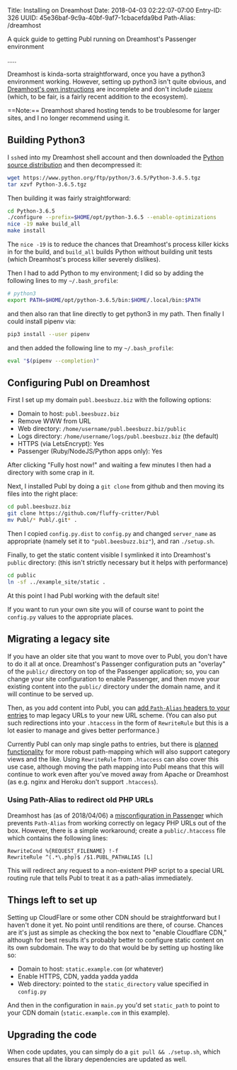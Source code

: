 Title: Installing on Dreamhost
Date: 2018-04-03 02:22:07-07:00
Entry-ID: 326
UUID: 45e36baf-9c9a-40bf-9af7-1cbacefda9bd
Path-Alias: /dreamhost

A quick guide to getting Publ running on Dreamhost's Passenger environment

.....

Dreamhost is kinda-sorta straightforward, once you have a python3 environment working. However, setting up python3 isn't
quite obvious, and [Dreamhost's own instructions](https://help.dreamhost.com/hc/en-us/articles/115000702772-Installing-a-custom-version-of-Python-3)
are incomplete and don't include [`pipenv`](https://docs.pipenv.org) (which, to be fair, is a fairly recent addition to the ecosystem).

==Note:== Dreamhost shared hosting tends to be troublesome for larger sites, and I no longer recommend using it.

## Building Python3

I `ssh`ed into my Dreamhost shell account and then downloaded the [Python source distribution](https://www.python.org/downloads/source/)
and then decompressed it:

```bash
wget https://www.python.org/ftp/python/3.6.5/Python-3.6.5.tgz
tar xzvf Python-3.6.5.tgz
```

Then building it was fairly straightforward:

```bash
cd Python-3.6.5
./configure --prefix=$HOME/opt/python-3.6.5 --enable-optimizations
nice -19 make build_all
make install
```

The `nice -19` is to reduce the chances that Dreamhost's process killer kicks in for the build, and `build_all` builds Python without building unit tests (which Dreamhost's process killer severely dislikes).

Then I had to add Python to my environment; I did so by adding the following lines to my `~/.bash_profile`:

```bash
# python3
export PATH=$HOME/opt/python-3.6.5/bin:$HOME/.local/bin:$PATH
```

and then also ran that line directly to get python3 in my path. Then finally I could install pipenv via:

```bash
pip3 install --user pipenv
```

and then added the following line to my `~/.bash_profile`:

```bash
eval "$(pipenv --completion)"
```

## Configuring Publ on Dreamhost

First I set up my domain `publ.beesbuzz.biz` with the following options:

* Domain to host: `publ.beesbuzz.biz`
* Remove WWW from URL
* Web directory: `/home/username/publ.beesbuzz.biz/public`
* Logs directory: `/home/username/logs/publ.beesbuzz.biz` (the default)
* HTTPS (via LetsEncrypt): Yes
* Passenger (Ruby/NodeJS/Python apps only): Yes

After clicking "Fully host now!" and waiting a few minutes I then had a directory with some crap in it.

Next, I installed Publ by doing a `git clone` from github and then moving its files into the right place:

```bash
cd publ.beesbuzz.biz
git clone https://github.com/fluffy-critter/Publ
mv Publ/* Publ/.git* .
```

Then I copied `config.py.dist` to `config.py` and changed `server_name` as appropriate (namely set it to `"publ.beesbuzz.biz"`),
and ran `./setup.sh`.

Finally, to get the static content visible I symlinked it into Dreamhost's `public` directory: (this isn't strictly necessary but it helps with performance)

```bash
cd public
ln -sf ../example_site/static .
```

At this point I had Publ working with the default site!

If you want to run your own site you will of course want to point the `config.py` values to the appropriate places.

## Migrating a legacy site

If you have an older site that you want to move over to Publ, you don't have to do it all at once.
Dreamhost's Passenger configuration puts an "overlay" of the `public/` directory on top of the
Passenger application; so, you can change your site configuration to enable Passenger, and then move your
existing content into the `public/` directory under the domain name, and it will continue to be served up.

Then, as you add content into Publ, you can [add `Path-Alias` headers to your entries](/entry-format#path-alias)
to map legacy URLs to your new URL scheme. (You can also put such redirections into your `.htaccess` in the form
of `RewriteRule` but this is a lot easier to manage and gives better performance.)

Currently Publ can only map single paths to entries, but there is [planned functionality](https://github.com/fluffy-critter/Publ/issues/11) for more robust path-mapping which will also support category views and the like.
Using `RewriteRule` from `.htaccess` can also cover this use case, although moving the path mapping into Publ
means that this will continue to work even after you've moved away from Apache or Dreamhost (as e.g. nginx and Heroku don't support `.htaccess`).

### Using Path-Alias to redirect old PHP URLs

Dreamhost has (as of 2018/04/06) a [misconfiguration in Passenger](https://github.com/fluffy-critter/Publ/issues/19) which prevents `Path-Alias` from working correctly on legacy PHP URLs out of the box. However, there is a simple workaround;
create a `public/.htaccess` file which contains the following lines:

```htaccess
RewriteCond %{REQUEST_FILENAME} !-f
RewriteRule ^(.*\.php)$ /$1.PUBL_PATHALIAS [L]
```

This will redirect any request to a non-existent PHP script to a special URL routing rule that
tells Publ to treat it as a path-alias immediately.

## Things left to set up

Setting up CloudFlare or some other CDN should be straightforward but I haven't done it yet. No point until renditions are there, of course.
Chances are it's just as simple as checking the box next to "enable Cloudflare CDN," although for best results it's probably better to
configure static content on its own subdomain. The way to do that would be by setting up hosting like so:

* Domain to host: `static.example.com` (or whatever)
* Enable HTTPS, CDN, yadda yadda yadda
* Web directory: pointed to the `static_directory` value specified in `config.py`

And then in the configuration in `main.py` you'd set `static_path` to point to your CDN domain (`static.example.com` in this example).

## Upgrading the code

When code updates, you can simply do a `git pull && ./setup.sh`, which ensures that all the library dependencies are updated as well.

